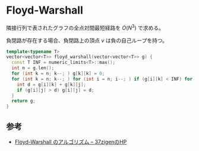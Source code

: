 # Floyd-Warshall

隣接行列で表されたグラフの全点対間最短経路を $O(N^3)$ で求める。

負閉路が存在する場合、負閉路上の頂点 $v$ は負の自己ループを持つ。

```c++
template<typename T>
vector<vector<T>> floyd_warshall(vector<vector<T>> g) {
  const T INF = numeric_limits<T>::max();
  int n = g.len();
  for (int k = n; k--; ) g[k][k] = 0;
  for (int k = n; k--; ) for (int i = n; i--; ) if (g[i][k] < INF) for (int j = n; j--; ) if (g[k][j] < INF) {
    int d = g[i][k] + g[k][j];
    if (g[i][j] > d) g[i][j] = d;
  }
  return g;
}
```

## 参考

- [Floyd-Warshall のアルゴリズム – 37zigenのHP](https://37zigen.com/floyd-warshall-algorithm/)
